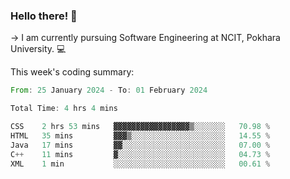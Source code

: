 ### Hello there! 👋

-> I am currently pursuing Software Engineering at NCIT, Pokhara University. 💻


This week's coding summary:
<!--START_SECTION:waka-->

```rust
From: 25 January 2024 - To: 01 February 2024

Total Time: 4 hrs 4 mins

CSS    2 hrs 53 mins   ▓▓▓▓▓▓▓▓▓▓▓▓▓▓▓▓▓▒░░░░░░░   70.98 %
HTML   35 mins         ▓▓▓▒░░░░░░░░░░░░░░░░░░░░░   14.55 %
Java   17 mins         ▓▓░░░░░░░░░░░░░░░░░░░░░░░   07.00 %
C++    11 mins         ▓░░░░░░░░░░░░░░░░░░░░░░░░   04.73 %
XML    1 min           ░░░░░░░░░░░░░░░░░░░░░░░░░   00.61 %
```

<!--END_SECTION:waka-->
